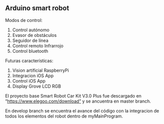 ## Arduino smart robot

Modos de control:

1.  Control autónomo
2.  Evasor de obstáculos
3.  Seguidor de línea
4.  Control remoto Infrarrojo
5.  Control bluetooth

Futuras características:

1. Vision artificial RaspberryPi
2. Integracion iOS App
3. Control iOS App
4. Display Grove LCD RGB

El proyecto base Smart Robot Car Kit V3.0 Plus fue descargado en “https://www.elegoo.com/download” y se ancuentra en master branch.

En develop branch se encuentra el avance del código con la integracion de todos los elementos del robot dentro de myMainProgram.
